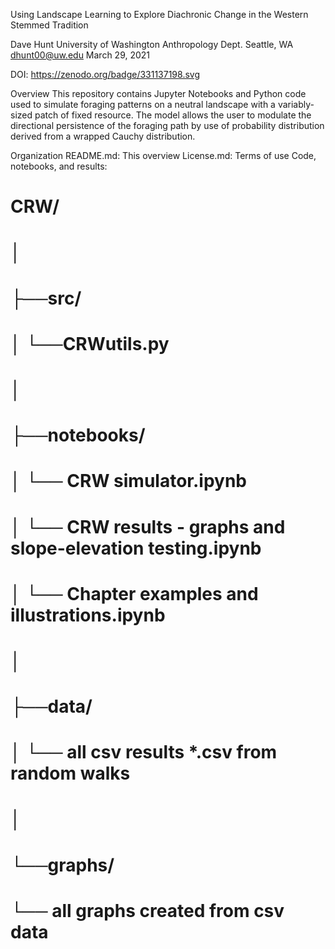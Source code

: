 Using Landscape Learning to Explore Diachronic Change in the Western Stemmed Tradition

Dave Hunt
University of Washington
Anthropology Dept.
Seattle, WA
dhunt00@uw.edu
March 29, 2021

DOI: https://zenodo.org/badge/331137198.svg

Overview
This repository contains Jupyter Notebooks and Python code used to simulate foraging patterns on a neutral landscape with a variably-sized patch of fixed resource.  The model allows the user to modulate the directional persistence of the foraging path by use of probability distribution derived from a wrapped Cauchy distribution. 

Organization
README.md: This overview
License.md: Terms of use
Code, notebooks, and results:
#  CRW/ 
#    │
#    ├──src/
#    │   └──CRWutils.py
#    │
#    ├──notebooks/
#    │   └── CRW simulator.ipynb
#    │   └── CRW results - graphs and slope-elevation testing.ipynb
#    │   └── Chapter examples and illustrations.ipynb
#    │
#    ├──data/
#    │   └── all csv results *.csv from random walks
#    │
#    └──graphs/
#        └── all graphs created from csv data
